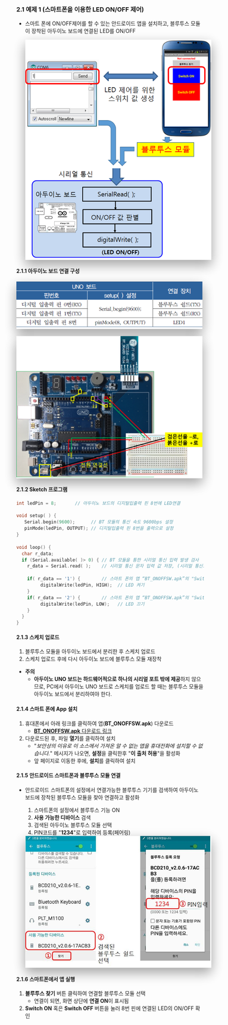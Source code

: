 <style>
div.polaroid {
  	width: 500px;
  	box-shadow: 0 10px 30px 0 rgba(0, 0, 0, 0.2), 0 16px 30px 0 rgba(0, 0, 0, 0.19);
  	text-align: center;
	margin-bottom: 0.5cm;
}
</style>

<a name="ex1"></a>
### 2.1 예제 1 (스마트폰을 이용한 LED ON/OFF 제어)
- 스마트 폰에 ON/OFF제어를 할 수 있는 안드로이드 앱을 설치하고, 블루투스 모듈이 장착된 아두이노 보드에 연결된 LED를 ON/OFF

	<div class="polaroid">
    	<img src="images/smartphone_led_control_overview.png" >
  	</div>

#### 2.1.1 아두이노 보드 연결 구성

<div class="polaroid">
    	<img src="images/example1_pin_connection.png" >
</div>

<div class="polaroid">
    	<img src="images/example1.png" >
</div>

#### 2.1.2 Sketch 프로그램

```c
int ledPin = 8;       // 아두이노 보드의 디지털입출력 핀 8번에 LED연결

void setup( ) {
   Serial.begin(9600);      // BT 모듈의 통신 속도 9600bps 설정
   pinMode(ledPin, OUTPUT); // 디지털입출력 핀 8번을 출력으로 설정
}

void loop() {
  char r_data;
  if (Serial.available( )> 0) { // BT 모듈을 통한 시리얼 통신 입력 발생 검사
    r_data = Serial.read( );    // 시리얼 통신 문자 입력 값 저장, (시리얼 통신으로 수신되는 데이터의 타입이 문자형 임을 가정)

    if( r_data == '1') {        // 스마트 폰의 앱 “BT_ONOFFSW.apk”의 "Switch ON"이 터치될 때, 문자 '1'이 전송됨
         digitalWrite(ledPin, HIGH);  // LED 켜기
    }
    if( r_data == '2') {        // 스마트 폰의 앱 “BT_ONOFFSW.apk”의 "Switch OFF"이 터치될 때, 문자 '2'가 전송됨
         digitalWrite(ledPin, LOW);   // LED 끄기
    }
  }
}
```

#### 2.1.3 스케치 업로드
1. 블루투스 모듈을 아두이노 보드에서 분리한 후 스케치 업로드
2. 스케치 업로드 후에 다시 아두이노 보드에 블루투스 모듈 재장착

- **주의** 
	- **아두이노 UNO 보드는 하드웨어적으로 하나의 시리얼 포트 밖에 제공**하지 않으므로, PC에서 아두이노 UNO 보드로 스케치를 업로드 할 때는 블루투스 모듈을 아두이노 보드에서 분리하여야 한다.

#### 2.1.4  스마트 폰에 App 설치
1. 휴대폰에서 아래 링크를 클릭하여 앱(**BT_ONOFFSW.apk**) 다운로드
	- [**BT_ONOFFSW.apk** 다운로드 링크](https://github.com/kwanulee/iot/releases/download/v1/BT_ONOFFSW.apk)
2. 다운로드된 후, 파일 **열기**를 클릭하여 설치
	- "*보안상의 이유로 이 소스에서 가져온 알 수 없는 앱을 휴대전화에 설치할 수 없습니다.*" 메시지가 나오면, **설정**을 클릭한후 "**이 출처 허용**"을 활성화
	- 앞 페이지로 이동한 후에, **설치**를 클릭하여 설치

#### 2.1.5 안드로이드 스마트폰과 블루투스 모듈 연결
- 안드로이드 스마트폰의 설정에서 연결가능한 블루투스 기기를 검색하여 아두이노 보드에 장착된 블루투스 모듈을 찾아 연결하고 활성화
	1. 스마트폰의 설정에서 블루투스 기능 ON
	2. **사용 가능한 디바이스** 검색
	3. 검색된 아두이노 블루투스 모듈 선택
	4. PIN코드를 "**1234**"로 입력하여 등록(페어링)

	<div class="polaroid">
    	<img src="images/bluetooth_reg.jpg" >
  	</div> 
  	
#### 2.1.6 스마트폰에서 앱 실행
1. **블루투스 찾기** 버튼 클릭하여 연결할 블루투스 모듈 선택
	- 연결이 되면, 화면 상단에 **연결 ON**이 표시됨
3. **Switch ON** 혹은 **Switch OFF** 버튼을 눌러 8번 핀에 연결된 LED의 ON/OFF 확인
